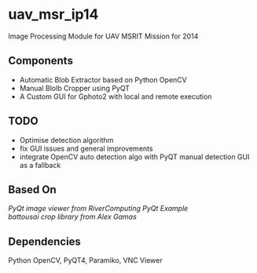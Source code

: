 uav_msr_ip14
============

Image Processing Module for UAV MSRIT Mission for 2014

Components
---------------------

* Automatic Blob Extractor based on Python OpenCV
* Manual Blolb Cropper using PyQT
* A Custom GUI for Gphoto2 with local and remote execution 


TODO
---------------------
* Optimise detection algorithm 
* fix GUI issues and general improvements 
* integrate OpenCV auto detection algo with PyQT manual detection GUI as a fallback


Based On
---------------------

*PyQt image viewer from RiverComputing PyQt Example*  
*battousai crop library from Alex Gamas*

Dependencies
---------------------

Python OpenCV, PyQT4, Paramiko, VNC Viewer


